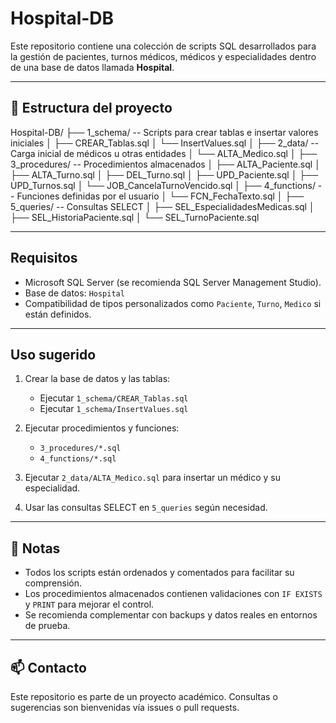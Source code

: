 # Hospital-DB

Este repositorio contiene una colección de scripts SQL desarrollados para la gestión de pacientes, turnos médicos, médicos y especialidades dentro de una base de datos llamada **Hospital**.

---

## 📂 Estructura del proyecto

Hospital-DB/
├── 1_schema/ -- Scripts para crear tablas e insertar valores iniciales
│ ├── CREAR_Tablas.sql
│ └── InsertValues.sql
│
├── 2_data/ -- Carga inicial de médicos u otras entidades
│ └── ALTA_Medico.sql
│
├── 3_procedures/ -- Procedimientos almacenados
│ ├── ALTA_Paciente.sql
│ ├── ALTA_Turno.sql
│ ├── DEL_Turno.sql
│ ├── UPD_Paciente.sql
│ ├── UPD_Turnos.sql
│ └── JOB_CancelaTurnoVencido.sql
│
├── 4_functions/ -- Funciones definidas por el usuario
│ └── FCN_FechaTexto.sql
│
├── 5_queries/ -- Consultas SELECT
│ ├── SEL_EspecialidadesMedicas.sql
│ ├── SEL_HistoriaPaciente.sql
│ └── SEL_TurnoPaciente.sql


---

## Requisitos

- Microsoft SQL Server (se recomienda SQL Server Management Studio).
- Base de datos: `Hospital`
- Compatibilidad de tipos personalizados como `Paciente`, `Turno`, `Medico` si están definidos.

---

## Uso sugerido

1. Crear la base de datos y las tablas:
   - Ejecutar `1_schema/CREAR_Tablas.sql`
   - Ejecutar `1_schema/InsertValues.sql`

2. Ejecutar procedimientos y funciones:
   - `3_procedures/*.sql`
   - `4_functions/*.sql`

3. Ejecutar `2_data/ALTA_Medico.sql` para insertar un médico y su especialidad.

4. Usar las consultas SELECT en `5_queries` según necesidad.

---

## 📌 Notas

- Todos los scripts están ordenados y comentados para facilitar su comprensión.
- Los procedimientos almacenados contienen validaciones con `IF EXISTS` y `PRINT` para mejorar el control.
- Se recomienda complementar con backups y datos reales en entornos de prueba.

---

## 📫 Contacto

Este repositorio es parte de un proyecto académico. Consultas o sugerencias son bienvenidas vía issues o pull requests.

